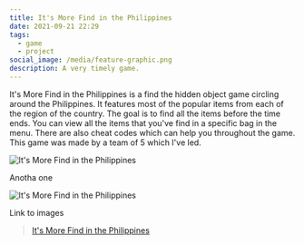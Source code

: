 ```yaml
---
title: It's More Find in the Philippines
date: 2021-09-21 22:29
tags:
  - game
  - project
social_image: /media/feature-graphic.png
description: A very timely game.
---
```

It's More Find in the Philippines is a find the hidden object game circling around the Philippines. It features most of the popular items from each of the region of the country. The goal is to find all the items before the time ends. You can view all the items that you've find in a specific bag in the menu. There are also cheat codes which can help you throughout the game. This game was made by a team of 5 which I've led.

![It's More Find in the Philippines](/media/feature-graphic.png "It's More Find in the Philippines Feature Graphic")

Anotha one

![It's More Find in the Philippines](/media/loading.png "It's More Find in the Philippines Loading")



Link to images

<blockquote class="imgur-embed-pub" lang="en" data-id="a/2cHNX0i" data-context="false" ><a href="//imgur.com/a/2cHNX0i"></a></blockquote><script async src="//s.imgur.com/min/embed.js" charset="utf-8"></script>



<blockquote class="imgur-embed-pub" lang="en" data-id="a/2cHNX0i"  ><a href="//imgur.com/a/2cHNX0i">It&#39;s More Find in the Philippines</a></blockquote><script async src="//s.imgur.com/min/embed.js" charset="utf-8"></script>